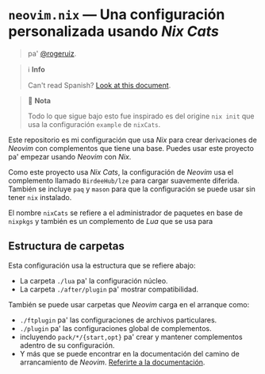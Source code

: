 # `neovim.nix` — Una configuración personalizada usando _Nix Cats_

> pa' [@rogeruiz][rsr].

> ℹ️ **Info**
>
> Can't read Spanish? [Look at this document][en].

> 📝 **Nota**
>
> Todo lo que sigue bajo esto fue inspirado es del origine `nix init` que usa la
> configuración `example` de `nixCats`.

Este repositorio es mi configuración que usa _Nix_ para crear derivaciones de
_Neovim_ con complementos que tiene una base. Puedes usar este proyecto pa'
empezar usando _Neovim_ con _Nix_.

Como este proyecto usa _Nix Cats_, la configuración de _Neovim_ usa el
complemento llamado `BirdeeHub/lze` para cargar suavemente diferida. También se
incluye `paq` y `mason` para que la configuración se puede usar sin tener `nix`
instalado.

El nombre `nixCats` se refiere a el administrador de paquetes en base de
`nixpkgs` y también es un complemento de _Lua_ que se usa para

## Estructura de carpetas

Esta configuración usa la estructura que se refiere abajo:

- La carpeta `./lua` pa' la configuración núcleo.
- La carpeta `./after/plugin` pa' mostrar compatibilidad.

También se puede usar carpetas que _Neovim_ carga en el arranque como:

- `./ftplugin` pa' las configuraciones de archivos particulares.
- `./plugin` pa' las configuraciones global de complementos.
- incluyendo `pack/*/{start,opt}` pa' crear y mantener complementos adentro de
  su configuración.
- Y más que se puede encontrar en la documentación del camino de arrancamiento
  de _Neovim_. [Referirte a la documentación][doc].

[doc]: https://neovim.io/doc/user/options.html#'rtp'
[en]: https://git.sr.ht/~rogeruiz/neovim.nix/tree/main/README.en.md
[rsr]: https://rog.gr/

